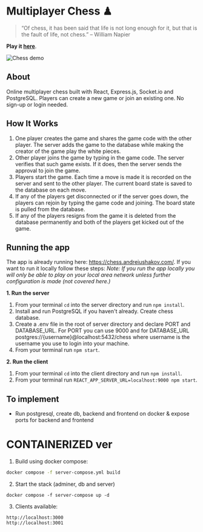 # Multiplayer Chess ♟

> “Of chess, it has been said that life is not long enough for it, but that is the fault of life, not chess.” – William Napier

**Play it [here](https://chess.andreiushakov.com/)**.

![Chess demo](demo/chess-demo.gif)

## About

Online multiplayer chess built with React, Express.js, Socket.io and PostgreSQL. Players can create a new game or join an existing one. No sign-up or login needed.

## How It Works

1. One player creates the game and shares the game code with the other player. The server adds the game to the database while making the creator of the game play the white pieces.
2. Other player joins the game by typing in the game code. The server verifies that such game exists. If it does, then the server sends the approval to join the game.
3. Players start the game. Each time a move is made it is recorded on the server and sent to the other player. The current board state is saved to the database on each move.
4. If any of the players get disconnected or if the server goes down, the players can rejoin by typing the game code and joining. The board state is pulled from the database.
5. If any of the players resigns from the game it is deleted from the database permanently and both of the players get kicked out of the game.

## Running the app

The app is already running here: https://chess.andreiushakov.com/. If you want to run it locally follow these steps:
_Note: If you run the app locally you will only be able to play on your local area network unless further configuration is made (not covered here.)_

**1. Run the server**

1.  From your terminal `cd` into the server directory and run `npm install`.
2.  Install and run PostgreSQL if you haven't already. Create chess database.
3.  Create a .env file in the root of server directory and declare PORT and DATABASE_URL. For PORT you can use 9000 and for DATABASE_URL postgres://{username}@localhost:5432/chess where username is the username you use to login into your machine.
4.  From your terminal run `npm start`.

**2. Run the client**

1.  From your terminal `cd` into the client directory and run `npm install`.
2.  From your terminal run `REACT_APP_SERVER_URL=localhost:9000 npm start`.

## To implement

- Run postgresql, create db, backend and frontend on docker & expose ports for backend and frontend


# CONTAINERIZED ver

1. Build using docker compose:
```bash
docker compose -f server-compose.yml build
```
2. Start the stack (adminer, db and server)
```
docker compose -f server-compose up -d
```
3. Clients available:
```
http://localhost:3000
http://localhost:3001
```

